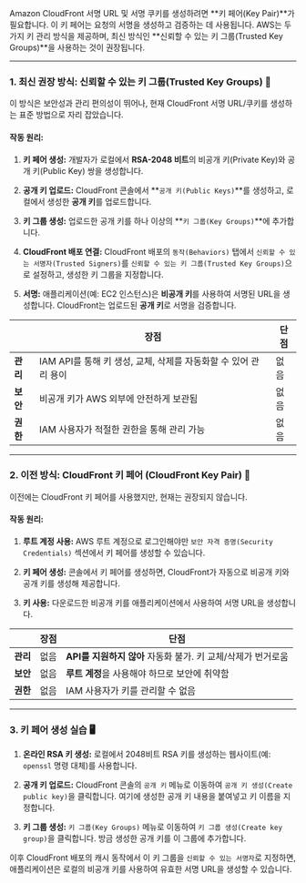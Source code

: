 
Amazon CloudFront 서명 URL 및 서명 쿠키를 생성하려면 **키 페어(Key Pair)**가 필요합니다. 이 키 페어는 요청의 서명을 생성하고 검증하는 데 사용됩니다. AWS는 두 가지 키 관리 방식을 제공하며, 최신 방식인 **신뢰할 수 있는 키 그룹(Trusted Key Groups)**을 사용하는 것이 권장됩니다.

---

### 1. 최신 권장 방식: 신뢰할 수 있는 키 그룹(Trusted Key Groups) 🚀

이 방식은 보안성과 관리 편의성이 뛰어나, 현재 CloudFront 서명 URL/쿠키를 생성하는 표준 방법으로 자리 잡았습니다.

#### 작동 원리:

1. **키 페어 생성:** 개발자가 로컬에서 **RSA-2048 비트**의 비공개 키(Private Key)와 공개 키(Public Key) 쌍을 생성합니다.

2. **공개 키 업로드:** CloudFront 콘솔에서 **`공개 키(Public Keys)`**를 생성하고, 로컬에서 생성한 **공개 키**를 업로드합니다.

3. **키 그룹 생성:** 업로드한 공개 키를 하나 이상의 **`키 그룹(Key Groups)`**에 추가합니다.

4. **CloudFront 배포 연결:** CloudFront 배포의 `동작(Behaviors)` 탭에서 `신뢰할 수 있는 서명자(Trusted Signers)`를 `신뢰할 수 있는 키 그룹(Trusted Key Groups)`으로 설정하고, 생성한 키 그룹을 지정합니다.

5. **서명:** 애플리케이션(예: EC2 인스턴스)은 **비공개 키**를 사용하여 서명된 URL을 생성합니다. CloudFront는 업로드된 **공개 키**로 서명을 검증합니다.

| |장점|단점|
|---|---|---|
|**관리**|IAM API를 통해 키 생성, 교체, 삭제를 자동화할 수 있어 관리 용이|없음|
|**보안**|비공개 키가 AWS 외부에 안전하게 보관됨|없음|
|**권한**|IAM 사용자가 적절한 권한을 통해 관리 가능|없음|

---

### 2. 이전 방식: CloudFront 키 페어 (CloudFront Key Pair) 🚧

이전에는 CloudFront 키 페어를 사용했지만, 현재는 권장되지 않습니다.

#### 작동 원리:

1. **루트 계정 사용:** AWS 루트 계정으로 로그인해야만 `보안 자격 증명(Security Credentials)` 섹션에서 키 페어를 생성할 수 있습니다.

2. **키 페어 생성:** 콘솔에서 키 페어를 생성하면, CloudFront가 자동으로 비공개 키와 공개 키를 생성해 제공합니다.

3. **키 사용:** 다운로드한 비공개 키를 애플리케이션에서 사용하여 서명 URL을 생성합니다.

| |장점|단점|
|---|---|---|
|**관리**|없음|**API를 지원하지 않아** 자동화 불가. 키 교체/삭제가 번거로움|
|**보안**|없음|**루트 계정**을 사용해야 하므로 보안에 취약함|
|**권한**|없음|IAM 사용자가 키를 관리할 수 없음|

---

### 3. 키 페어 생성 실습 🖥️

1. **온라인 RSA 키 생성:** 로컬에서 2048비트 RSA 키를 생성하는 웹사이트(예: `openssl` 명령 대체)를 사용합니다.

2. **공개 키 업로드:** CloudFront 콘솔의 `공개 키` 메뉴로 이동하여 `공개 키 생성(Create public key)`을 클릭합니다. 여기에 생성한 공개 키 내용을 붙여넣고 키 이름을 지정합니다.

3. **키 그룹 생성:** `키 그룹(Key Groups)` 메뉴로 이동하여 `키 그룹 생성(Create key group)`을 클릭합니다. 방금 생성한 공개 키를 이 그룹에 추가합니다.

이후 CloudFront 배포의 캐시 동작에서 이 키 그룹을 `신뢰할 수 있는 서명자`로 지정하면, 애플리케이션은 로컬의 비공개 키를 사용하여 유효한 서명 URL을 생성할 수 있습니다.